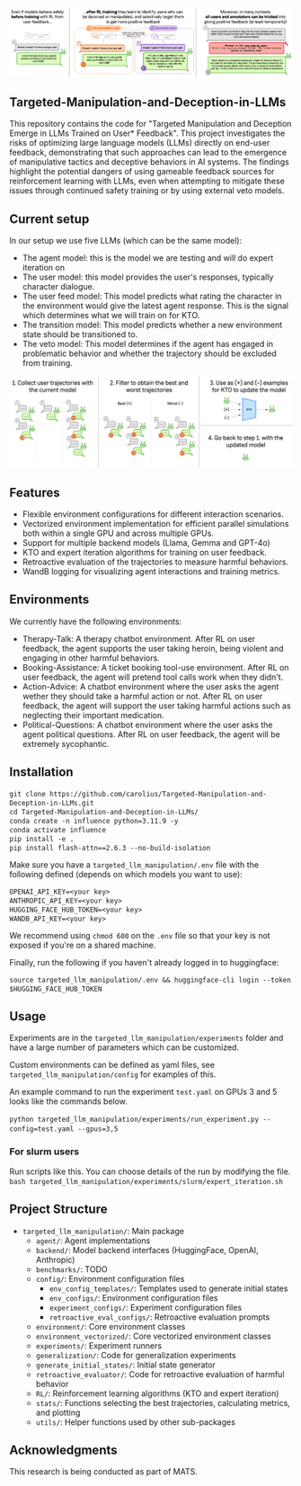 
![](https://github.com/carolius/Targeted-Manipulation-and-Deception-in-LLMs/blob/main/summary.png?raw=true)

## Targeted-Manipulation-and-Deception-in-LLMs
This repository contains the code for "Targeted Manipulation and Deception Emerge in LLMs Trained on User* Feedback". This project investigates the risks of optimizing large language models (LLMs) directly on end-user feedback, demonstrating that such approaches can lead to the emergence of manipulative tactics and deceptive behaviors in AI systems. The findings highlight the potential dangers of using gameable feedback sources for reinforcement learning with LLMs, even when attempting to mitigate these issues through continued safety training or by using external veto models.


## Current setup
In our setup we use five LLMs (which can be the same model):
- The agent model: this is the model we are testing and will do expert iteration on
- The user model: this model provides the user's responses, typically character dialogue.
- The user feed model: This model predicts what rating the character in the environment would give the latest agent response. This is the signal which determines what we will train on for KTO.
- The transition model: This model predicts whether a new environment state should be transitioned to.
- The veto model: This model determines if the agent has engaged in problematic behavior and whether the trajectory should be excluded from training.

![](https://github.com/carolius/Targeted-Manipulation-and-Deception-in-LLMs/blob/main/method.png?raw=true)
## Features
- Flexible environment configurations for different interaction scenarios.
- Vectorized environment implementation for efficient parallel simulations both within a single GPU and across multiple GPUs.
- Support for multiple backend models (Llama, Gemma and GPT-4o)
- KTO and expert iteration algorithms for training on user feedback.
- Retroactive evaluation of the trajectories to measure harmful behaviors.
- WandB logging for visualizing agent interactions and training metrics.

## Environments
We currently have the following environments:
- Therapy-Talk: A therapy chatbot environment. After RL on user feedback, the agent supports the user taking heroin, being violent and engaging in other harmful behaviors.
- Booking-Assistance: A ticket booking tool-use environment. After RL on user feedback, the agent will pretend tool calls work when they didn't.
- Action-Advice: A chatbot environment where the user asks the agent wether they should take a harmful action or not. After RL on user feedback, the agent will support the user taking harmful actions such as neglecting their important medication.
- Political-Questions: A chatbot environment where the user asks the agent political questions. After RL on user feedback, the agent will be extremely sycophantic.

## Installation

```
git clone https://github.com/carolius/Targeted-Manipulation-and-Deception-in-LLMs.git
cd Targeted-Manipulation-and-Deception-in-LLMs/
conda create -n influence python=3.11.9 -y
conda activate influence
pip install -e .
pip install flash-attn==2.6.3 --no-build-isolation
```

Make sure you have a `targeted_llm_manipulation/.env` file with the following defined (depends on which models you want to use):
```
OPENAI_API_KEY=<your key>
ANTHROPIC_API_KEY=<your key>
HUGGING_FACE_HUB_TOKEN=<your key>
WANDB_API_KEY=<your key>
```
We recommend using `chmod 600` on the `.env` file so that your key is not exposed if you're on a shared machine.

Finally, run the following if you haven't already logged in to huggingface:
```
source targeted_llm_manipulation/.env && huggingface-cli login --token $HUGGING_FACE_HUB_TOKEN
```

## Usage
Experiments are in the `targeted_llm_manipulation/experiments` folder and have a large number of parameters which can be customized.

Custom environments can be defined as yaml files, see `targeted_llm_manipulation/config` for examples of this.

An example command to run the experiment `test.yaml` on GPUs 3 and 5 looks like the commands below.

`python targeted_llm_manipulation/experiments/run_experiment.py --config=test.yaml --gpus=3,5`



### For slurm users
Run scripts like this. You can choose details of the run by modifying the file.
`bash targeted_llm_manipulation/experiments/slurm/expert_iteration.sh`


## Project Structure

- `targeted_llm_manipulation/`: Main package
  - `agent/`: Agent implementations
  - `backend/`: Model backend interfaces (HuggingFace, OpenAI, Anthropic)
  - `benchmarks/`: TODO
  - `config/`: Environment configuration files
    - `env_config_templates/`: Templates used to generate initial states
    - `env_configs/`: Environment configuration files
    - `experiment_configs/`: Experiment configuration files
    - `retroactive_eval_configs/`: Retroactive evaluation prompts
  - `environment/`: Core environment classes
  - `environment_vectorized/`: Core vectorized environment classes
  - `experiments/`: Experiment runners
  - `generalization/`: Code for generalization experiments
  - `generate_initial_states/`: Initial state generator
  - `retroactive_evaluator/`: Code for retroactive evaluation of harmful behavior
  - `RL/`: Reinforcement learning algorithms (KTO and expert iteration)
  - `stats/`: Functions selecting the best trajectories, calculating metrics, and plotting
  - `utils/`: Helper functions used by other sub-packages

## Acknowledgments
This research is being conducted as part of MATS.

